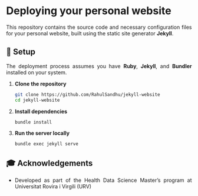 <div align="justify">

# Deploying your personal website

This repository contains the source code and necessary configuration files for
your personal website, built using the static site generator **Jekyll**.

## 🚀 Setup

The deployment process assumes you have **Ruby**, **Jekyll**, and **Bundler**
installed on your system.

1. **Clone the repository**

    ```bash
    git clone https://github.com/RahulSandhu/jekyll-website
    cd jekyll-website
    ```

2. **Install dependencies**

    ```bash
    bundle install
    ```

3. **Run the server locally**

    ```bash
    bundle exec jekyll serve
    ```

## 🎓 Acknowledgements

* Developed as part of the Health Data Science Master’s program at Universitat
Rovira i Virgili (URV)

</div>
